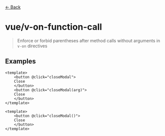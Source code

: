 [&#x2190; Back](./)
# vue/v-on-function-call

> Enforce or forbid parentheses after method calls without arguments in ```v-on``` directives
 

## Examples

<code-highlight>
 
<div slot="correct">

```vue
<template>
    <button @click="closeModal">
    Close
    </button>
    <button @click="closeModal(arg)">
    Close
    </button>
</template>
```

</div>

 
<div slot="incorrect">

```vue
<template>
    <button @click="closeModal()">
    Close
    </button>
</template>
```

</div>

 
</code-highlight>

